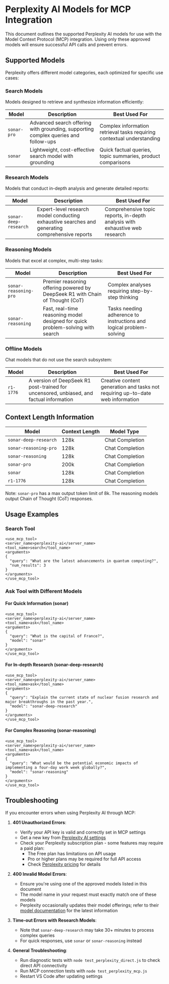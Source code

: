 # Perplexity AI Models for MCP Integration

This document outlines the supported Perplexity AI models for use with the Model Context Protocol (MCP) integration. Using only these approved models will ensure successful API calls and prevent errors.

## Supported Models

Perplexity offers different model categories, each optimized for specific use cases:

### Search Models
Models designed to retrieve and synthesize information efficiently:

| Model | Description | Best Used For |
|-------|-------------|--------------|
| `sonar-pro` | Advanced search offering with grounding, supporting complex queries and follow-ups | Complex information retrieval tasks requiring contextual understanding |
| `sonar` | Lightweight, cost-effective search model with grounding | Quick factual queries, topic summaries, product comparisons |

### Research Models
Models that conduct in-depth analysis and generate detailed reports:

| Model | Description | Best Used For |
|-------|-------------|--------------|
| `sonar-deep-research` | Expert-level research model conducting exhaustive searches and generating comprehensive reports | Comprehensive topic reports, in-depth analysis with exhaustive web research |

### Reasoning Models
Models that excel at complex, multi-step tasks:

| Model | Description | Best Used For |
|-------|-------------|--------------|
| `sonar-reasoning-pro` | Premier reasoning offering powered by DeepSeek R1 with Chain of Thought (CoT) | Complex analyses requiring step-by-step thinking |
| `sonar-reasoning` | Fast, real-time reasoning model designed for quick problem-solving with search | Tasks needing adherence to instructions and logical problem-solving |

### Offline Models
Chat models that do not use the search subsystem:

| Model | Description | Best Used For |
|-------|-------------|--------------|
| `r1-1776` | A version of DeepSeek R1 post-trained for uncensored, unbiased, and factual information | Creative content generation and tasks not requiring up-to-date web information |

## Context Length Information

| Model | Context Length | Model Type |
|-------|---------------|------------|
| `sonar-deep-research` | 128k | Chat Completion |
| `sonar-reasoning-pro` | 128k | Chat Completion |
| `sonar-reasoning` | 128k | Chat Completion |
| `sonar-pro` | 200k | Chat Completion |
| `sonar` | 128k | Chat Completion |
| `r1-1776` | 128k | Chat Completion |

Note: `sonar-pro` has a max output token limit of 8k. The reasoning models output Chain of Thought (CoT) responses.

## Usage Examples

### Search Tool

```
<use_mcp_tool>
<server_name>perplexity-ai</server_name>
<tool_name>search</tool_name>
<arguments>
{
  "query": "What are the latest advancements in quantum computing?",
  "num_results": 3
}
</arguments>
</use_mcp_tool>
```

### Ask Tool with Different Models

#### For Quick Information (sonar)
```
<use_mcp_tool>
<server_name>perplexity-ai</server_name>
<tool_name>ask</tool_name>
<arguments>
{
  "query": "What is the capital of France?",
  "model": "sonar"
}
</arguments>
</use_mcp_tool>
```

#### For In-depth Research (sonar-deep-research)
```
<use_mcp_tool>
<server_name>perplexity-ai</server_name>
<tool_name>ask</tool_name>
<arguments>
{
  "query": "Explain the current state of nuclear fusion research and major breakthroughs in the past year.",
  "model": "sonar-deep-research"
}
</arguments>
</use_mcp_tool>
```

#### For Complex Reasoning (sonar-reasoning)
```
<use_mcp_tool>
<server_name>perplexity-ai</server_name>
<tool_name>ask</tool_name>
<arguments>
{
  "query": "What would be the potential economic impacts of implementing a four-day work week globally?",
  "model": "sonar-reasoning"
}
</arguments>
</use_mcp_tool>
```

## Troubleshooting

If you encounter errors when using Perplexity AI through MCP:

1. **401 Unauthorized Errors**:
   - Verify your API key is valid and correctly set in MCP settings
   - Get a new key from [Perplexity AI settings](https://www.perplexity.ai/settings/api)
   - Check your Perplexity subscription plan - some features may require a paid plan:
     - The Free plan has limitations on API usage
     - Pro or higher plans may be required for full API access
     - Check [Perplexity pricing](https://www.perplexity.ai/pricing) for details

2. **400 Invalid Model Errors**:
   - Ensure you're using one of the approved models listed in this document
   - The model name in your request must exactly match one of these models
   - Perplexity occasionally updates their model offerings; refer to their [model documentation](https://docs.perplexity.ai/guides/model-cards) for the latest information

3. **Time-out Errors with Research Models**:
   - Note that `sonar-deep-research` may take 30+ minutes to process complex queries
   - For quick responses, use `sonar` or `sonar-reasoning` instead

4. **General Troubleshooting**:
   - Run diagnostic tests with `node test_perplexity_direct.js` to check direct API connectivity
   - Run MCP connection tests with `node test_perplexity_mcp.js`
   - Restart VS Code after updating settings